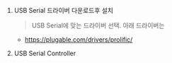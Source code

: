 1. USB Serial 드라이버 다운로드후 설치
   > USB Serial에 맞는 드라이버 선택. 아래 드라이버는 
   * https://plugable.com/drivers/prolific/

2. USB Serial Controller
